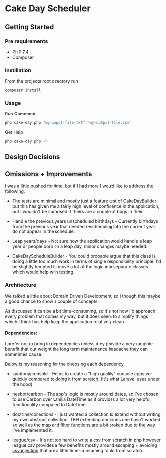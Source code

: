 # Cake Day Scheduler
## Getting Started
### Pre requirements
- PHP 7.4
- Composer

### Instillation
From the projects root directory run
```bash
composer install
```

### Usage
Run Command
```bash
php cake-day.php "my-input-file.txt" "my-output-file.csv"
```

Get Help
```bash
php cake-day.php -h
```

## Design Decisions
## Omissions + Improvements
I was a little pushed for time, but if I had more I would like to address the following.

- The tests are minimal and mostly just a feature test of CakeDayBuilder but this has given me a fairly high level of 
confidence in the application, but I wouldn't be surprised if theirs are a couple of bugs in their.

- Handle the previous years unscheduled birthdays - Currently birthdays from the previous year that needed rescheduling 
into the current year do not appear in the schedule.

- Leap years/days - Not sure how the application would handle a leap year or people born on a leap day, minor changes 
maybe needed.
 
- CakeDayScheduleBuilder - You could probable argue that this class is doing a little too much work in terms of single 
responsibility principle. I'd be slightly tempted to move a lot of the logic into separate classes which would help with 
testing.

### Architecture
We talked a little about Domain Driven Development, so I though this maybe a good chance to show a couple of concepts.

As discussed it can be a bit time-consuming, so it's not how I'd approach every problem that comes my way, but it does 
seem to simplify things which I think has help keep the application relatively clean.

#### Dependencies:
I prefer not to bring in dependencies unless they provide a very tangible benefit that out weight the long term 
maintenance headache they can sometimes cause.

Below is my reasoning for the choosing each dependency.

- symfony/console - Helps to create a "high quality" console apps ver quickly compared to doing it from scratch. (It's 
what Laravel uses under the hood).

- nesbot/carbon - The app's logic is mostly around dates, so I've chosen to use Carbon over vanilla DateTime as it 
provides a lot very helpful functionality compared to DateTime.

- doctrine/collections - I just wanted a collection to extend without writing my own abstract collection. TBH 
extending doctrines one hasn't worked so well as the map and filter functions are a bit broken due to the way 
I've implemented it.

- league/csv - It's not too hard to write a csv from scratch in php however league csv provides a few benefits mostly 
around escaping + avoiding [csv injection](https://owasp.org/www-community/attacks/CSV_Injection) that are a little 
time-consuming to do from scratch.  
